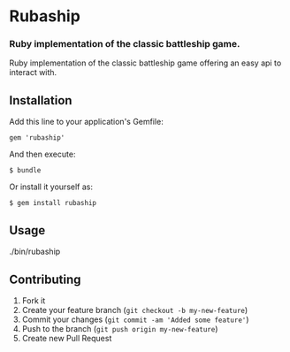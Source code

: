 # Rubaship

### Ruby implementation of the classic battleship game.

Ruby implementation of the classic battleship game offering an easy api to interact with.

## Installation

Add this line to your application's Gemfile:

    gem 'rubaship'

And then execute:

    $ bundle

Or install it yourself as:

    $ gem install rubaship

## Usage

  ./bin/rubaship

## Contributing

1. Fork it
2. Create your feature branch (`git checkout -b my-new-feature`)
3. Commit your changes (`git commit -am 'Added some feature'`)
4. Push to the branch (`git push origin my-new-feature`)
5. Create new Pull Request
